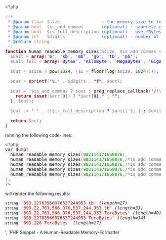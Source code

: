<pre><span style='color:#5f5035; '>&lt;?php</span><span style='color:#000000; '></span>
<span style='color:#000000; '></span>
<span style='color:#c0bd92; '>/*</span><span style='color:#3f5fbf; '>*</span>
<span style='color:#3f5fbf; '>&#xa0;* </span><span style='color:#005fd2; '>@param</span><span style='color:#3f5fbf; '> </span><span style='color:#bb7977; '>float</span><span style='color:#3f5fbf; '> </span><span style='color:#797997; '>$size</span><span style='color:#3f5fbf; '>                - the memory size to format</span>
<span style='color:#3f5fbf; '>&#xa0;* </span><span style='color:#005fd2; '>@param</span><span style='color:#3f5fbf; '> </span><span style='color:#bb7977; '>bool</span><span style='color:#3f5fbf; '>  </span><span style='color:#797997; '>$is_add_commas</span><span style='color:#3f5fbf; '>       (optional) - saperete every 3 digits from the end so 56789 will be "56,789".</span>
<span style='color:#3f5fbf; '>&#xa0;* </span><span style='color:#005fd2; '>@param</span><span style='color:#3f5fbf; '> </span><span style='color:#bb7977; '>bool</span><span style='color:#3f5fbf; '>  </span><span style='color:#797997; '>$is_full_description</span><span style='color:#3f5fbf; '> (optional) - use *Bytes instead of *b (GigaBytes instead of gb, etc...).</span>
<span style='color:#3f5fbf; '>&#xa0;* </span><span style='color:#005fd2; '>@param</span><span style='color:#3f5fbf; '> </span><span style='color:#bb7977; '>int</span><span style='color:#3f5fbf; '>   </span><span style='color:#797997; '>$digits</span><span style='color:#3f5fbf; '>              (optional) - number of digits decimal point, to limit.</span>
<span style='color:#3f5fbf; '>&#xa0;* </span><span style='color:#005fd2; '>@return</span><span style='color:#3f5fbf; '> </span><span style='color:#bb7977; '>string</span><span style='color:#3f5fbf; '></span>
<span style='color:#3f5fbf; '>&#xa0;</span><span style='color:#c0bd92; '>*/</span><span style='color:#000000; '></span>
<span style='color:#800000; font-weight:bold; '>function</span><span style='color:#000000; '> human_readable_memory_sizes</span><span style='color:#808030; '>(</span><span style='color:#797997; '>$size</span><span style='color:#808030; '>,</span><span style='color:#000000; '> </span><span style='color:#797997; '>$is_add_commas</span><span style='color:#000000; '> </span><span style='color:#808030; '>=</span><span style='color:#000000; '> </span><span style='color:#0f4d75; '>false</span><span style='color:#808030; '>,</span><span style='color:#000000; '> </span><span style='color:#797997; '>$is_full_description</span><span style='color:#000000; '> </span><span style='color:#808030; '>=</span><span style='color:#000000; '> </span><span style='color:#0f4d75; '>false</span><span style='color:#808030; '>,</span><span style='color:#000000; '> </span><span style='color:#797997; '>$digits</span><span style='color:#000000; '> </span><span style='color:#808030; '>=</span><span style='color:#000000; '> </span><span style='color:#008c00; '>20</span><span style='color:#808030; '>)</span><span style='color:#000000; '> </span><span style='color:#800080; '>{</span><span style='color:#000000; '></span>
<span style='color:#000000; '>&#xa0;&#xa0;</span><span style='color:#797997; '>$unit</span><span style='color:#000000; '> </span><span style='color:#808030; '>=</span><span style='color:#000000; '> </span><span style='color:#800000; font-weight:bold; '>array</span><span style='color:#808030; '>(</span><span style='color:#0000e6; '>'b'</span><span style='color:#808030; '>,</span><span style='color:#000000; '> </span><span style='color:#0000e6; '>'kb'</span><span style='color:#808030; '>,</span><span style='color:#000000; '> </span><span style='color:#0000e6; '>'mb'</span><span style='color:#808030; '>,</span><span style='color:#000000; '> </span><span style='color:#0000e6; '>'gb'</span><span style='color:#808030; '>,</span><span style='color:#000000; '> </span><span style='color:#0000e6; '>'tb'</span><span style='color:#808030; '>,</span><span style='color:#000000; '> </span><span style='color:#0000e6; '>'pb'</span><span style='color:#808030; '>)</span><span style='color:#800080; '>;</span><span style='color:#000000; '></span>
<span style='color:#000000; '>&#xa0;&#xa0;</span><span style='color:#797997; '>$unit_full</span><span style='color:#000000; '> </span><span style='color:#808030; '>=</span><span style='color:#000000; '> </span><span style='color:#800000; font-weight:bold; '>array</span><span style='color:#808030; '>(</span><span style='color:#0000e6; '>'Bytes'</span><span style='color:#808030; '>,</span><span style='color:#000000; '> </span><span style='color:#0000e6; '>'KiloByte'</span><span style='color:#808030; '>,</span><span style='color:#000000; '> </span><span style='color:#0000e6; '>'MegaBytes'</span><span style='color:#808030; '>,</span><span style='color:#000000; '> </span><span style='color:#0000e6; '>'GigaBytes'</span><span style='color:#808030; '>,</span><span style='color:#000000; '> </span><span style='color:#0000e6; '>'TeraBytes'</span><span style='color:#808030; '>,</span><span style='color:#000000; '> </span><span style='color:#0000e6; '>'PetaBytes'</span><span style='color:#808030; '>)</span><span style='color:#800080; '>;</span><span style='color:#000000; '></span>
<span style='color:#000000; '></span>
<span style='color:#000000; '>&#xa0;&#xa0;</span><span style='color:#797997; '>$out</span><span style='color:#000000; '> </span><span style='color:#808030; '>=</span><span style='color:#000000; '> </span><span style='color:#797997; '>$size</span><span style='color:#000000; '> </span><span style='color:#808030; '>/</span><span style='color:#000000; '> </span><span style='color:#400000; '>pow</span><span style='color:#808030; '>(</span><span style='color:#008c00; '>1024</span><span style='color:#808030; '>,</span><span style='color:#000000; '> </span><span style='color:#808030; '>(</span><span style='color:#797997; '>$i</span><span style='color:#000000; '> </span><span style='color:#808030; '>=</span><span style='color:#000000; '> </span><span style='color:#400000; '>floor</span><span style='color:#808030; '>(</span><span style='color:#400000; '>log</span><span style='color:#808030; '>(</span><span style='color:#797997; '>$size</span><span style='color:#808030; '>,</span><span style='color:#000000; '> </span><span style='color:#008c00; '>1024</span><span style='color:#808030; '>)</span><span style='color:#808030; '>)</span><span style='color:#808030; '>)</span><span style='color:#808030; '>)</span><span style='color:#800080; '>;</span><span style='color:#000000; '></span>
<span style='color:#000000; '></span>
<span style='color:#000000; '>&#xa0;&#xa0;</span><span style='color:#797997; '>$out</span><span style='color:#000000; '> </span><span style='color:#808030; '>=</span><span style='color:#000000; '> </span><span style='color:#400000; '>sprintf</span><span style='color:#808030; '>(</span><span style='color:#0000e6; '>"%."</span><span style='color:#000000; '> </span><span style='color:#808030; '>.</span><span style='color:#000000; '> </span><span style='color:#797997; '>$digits</span><span style='color:#000000; '> </span><span style='color:#808030; '>.</span><span style='color:#000000; '> </span><span style='color:#0000e6; '>"f"</span><span style='color:#808030; '>,</span><span style='color:#000000; '> </span><span style='color:#797997; '>$out</span><span style='color:#808030; '>)</span><span style='color:#800080; '>;</span><span style='color:#000000; '></span>
<span style='color:#000000; '></span>
<span style='color:#000000; '>&#xa0;&#xa0;</span><span style='color:#797997; '>$out</span><span style='color:#000000; '> </span><span style='color:#808030; '>=</span><span style='color:#000000; '> </span><span style='color:#808030; '>!</span><span style='color:#797997; '>$is_add_commas</span><span style='color:#000000; '> </span><span style='color:#800080; '>?</span><span style='color:#000000; '> </span><span style='color:#797997; '>$out</span><span style='color:#000000; '> </span><span style='color:#800080; '>:</span><span style='color:#000000; '> </span><span style='color:#400000; '>preg_replace_callback</span><span style='color:#808030; '>(</span><span style='color:#0000e6; '>'</span><span style='color:#800000; '>/</span><span style='color:#808030; '>(</span><span style='color:#797997; '>\\d</span><span style='color:#808030; '>)</span><span style='color:#808030; '>(</span><span style='color:#800000; font-weight:bold; '>?=</span><span style='color:#808030; '>(</span><span style='color:#797997; '>\\d</span><span style='color:#808030; '>{</span><span style='color:#008c00; '>3</span><span style='color:#808030; '>}</span><span style='color:#808030; '>)</span><span style='color:#808030; '>+</span><span style='color:#808030; '>$</span><span style='color:#808030; '>)</span><span style='color:#800000; '>/</span><span style='color:#0000e6; '>'</span><span style='color:#808030; '>,</span><span style='color:#000000; '> </span><span style='color:#800000; font-weight:bold; '>function</span><span style='color:#000000; '> </span><span style='color:#808030; '>(</span><span style='color:#797997; '>$arr</span><span style='color:#808030; '>)</span><span style='color:#000000; '> </span><span style='color:#800080; '>{</span><span style='color:#000000; '></span>
<span style='color:#000000; '>&#xa0;&#xa0;&#xa0;&#xa0;</span><span style='color:#800000; font-weight:bold; '>return</span><span style='color:#000000; '> </span><span style='color:#800000; font-weight:bold; '>isset</span><span style='color:#808030; '>(</span><span style='color:#797997; '>$arr</span><span style='color:#808030; '>[</span><span style='color:#008c00; '>0</span><span style='color:#808030; '>]</span><span style='color:#808030; '>)</span><span style='color:#000000; '> </span><span style='color:#800080; '>?</span><span style='color:#000000; '> </span><span style='color:#0000e6; '>"</span><span style='color:#797997; '>$arr</span><span style='color:#0000e6; '>[0],"</span><span style='color:#000000; '> </span><span style='color:#800080; '>:</span><span style='color:#000000; '> </span><span style='color:#0000e6; '>""</span><span style='color:#800080; '>;</span><span style='color:#000000; '></span>
<span style='color:#000000; '>&#xa0;&#xa0;</span><span style='color:#800080; '>}</span><span style='color:#808030; '>,</span><span style='color:#000000; '> </span><span style='color:#797997; '>$out</span><span style='color:#808030; '>)</span><span style='color:#800080; '>;</span><span style='color:#000000; '></span>
<span style='color:#000000; '></span>
<span style='color:#000000; '>&#xa0;&#xa0;</span><span style='color:#797997; '>$out</span><span style='color:#000000; '> </span><span style='color:#808030; '>.</span><span style='color:#808030; '>=</span><span style='color:#000000; '> </span><span style='color:#0000e6; '>' '</span><span style='color:#000000; '> </span><span style='color:#808030; '>.</span><span style='color:#000000; '> </span><span style='color:#808030; '>(</span><span style='color:#808030; '>!</span><span style='color:#797997; '>$is_full_description</span><span style='color:#000000; '> </span><span style='color:#800080; '>?</span><span style='color:#000000; '> </span><span style='color:#797997; '>$unit</span><span style='color:#808030; '>[</span><span style='color:#000000; '> </span><span style='color:#797997; '>$i</span><span style='color:#000000; '> </span><span style='color:#808030; '>]</span><span style='color:#000000; '> </span><span style='color:#800080; '>:</span><span style='color:#000000; '> </span><span style='color:#797997; '>$unit_full</span><span style='color:#808030; '>[</span><span style='color:#000000; '> </span><span style='color:#797997; '>$i</span><span style='color:#000000; '> </span><span style='color:#808030; '>]</span><span style='color:#808030; '>)</span><span style='color:#800080; '>;</span><span style='color:#000000; '></span>
<span style='color:#000000; '></span>
<span style='color:#000000; '>&#xa0;&#xa0;</span><span style='color:#800000; font-weight:bold; '>return</span><span style='color:#000000; '> </span><span style='color:#797997; '>$out</span><span style='color:#800080; '>;</span><span style='color:#000000; '></span>
<span style='color:#800080; '>}</span><span style='color:#000000; '></span>
</pre>


running the following code-lines:
<pre><span style='color:#5f5035; '>&lt;?php</span><span style='color:#000000; '></span>
<span style='color:#400000; '>var_dump</span><span style='color:#808030; '>(</span><span style='color:#000000; '></span>
<span style='color:#000000; '>&#xa0;&#xa0;human_readable_memory_sizes</span><span style='color:#808030; '>(</span><span style='color:#008c00; '>982114171659876</span><span style='color:#808030; '>)</span><span style='color:#808030; '>,</span><span style='color:#000000; '></span>
<span style='color:#000000; '>&#xa0;&#xa0;human_readable_memory_sizes</span><span style='color:#808030; '>(</span><span style='color:#008c00; '>982114171659876</span><span style='color:#808030; '>,</span><span style='color:#696969; '>/*is add commas=*/</span><span style='color:#000000; '> </span><span style='color:#0f4d75; '>true</span><span style='color:#808030; '>)</span><span style='color:#808030; '>,</span><span style='color:#000000; '></span>
<span style='color:#000000; '>&#xa0;&#xa0;human_readable_memory_sizes</span><span style='color:#808030; '>(</span><span style='color:#008c00; '>982114171659876</span><span style='color:#808030; '>,</span><span style='color:#696969; '>/*is add commas=*/</span><span style='color:#000000; '> </span><span style='color:#0f4d75; '>true</span><span style='color:#808030; '>,</span><span style='color:#000000; '>   </span><span style='color:#696969; '>/*is full description=*/</span><span style='color:#000000; '> </span><span style='color:#0f4d75; '>true</span><span style='color:#808030; '>)</span><span style='color:#808030; '>,</span><span style='color:#000000; '></span>
<span style='color:#000000; '>&#xa0;&#xa0;human_readable_memory_sizes</span><span style='color:#808030; '>(</span><span style='color:#008c00; '>982114171659876</span><span style='color:#808030; '>,</span><span style='color:#696969; '>/*is add commas=*/</span><span style='color:#000000; '> </span><span style='color:#0f4d75; '>false</span><span style='color:#808030; '>,</span><span style='color:#000000; '>  </span><span style='color:#696969; '>/*is full description=*/</span><span style='color:#000000; '> </span><span style='color:#0f4d75; '>true</span><span style='color:#808030; '>)</span><span style='color:#808030; '>,</span><span style='color:#000000; '></span>
<span style='color:#000000; '>&#xa0;&#xa0;human_readable_memory_sizes</span><span style='color:#808030; '>(</span><span style='color:#008c00; '>982114171659876</span><span style='color:#808030; '>,</span><span style='color:#696969; '>/*is add commas=*/</span><span style='color:#000000; '> </span><span style='color:#0f4d75; '>false</span><span style='color:#808030; '>,</span><span style='color:#000000; '>  </span><span style='color:#696969; '>/*is full description=*/</span><span style='color:#000000; '> </span><span style='color:#0f4d75; '>true</span><span style='color:#808030; '>,</span><span style='color:#000000; '> </span><span style='color:#696969; '>/*digits limit=*/</span><span style='color:#000000; '> </span><span style='color:#008c00; '>3</span><span style='color:#808030; '>)</span><span style='color:#000000; '></span>
<span style='color:#808030; '>)</span><span style='color:#800080; '>;</span><span style='color:#000000; '></span>
<span style='color:#5f5035; '>?></span>
</pre>

will render the following results:
<pre>
<small>string</small> <font color='#cc0000'>'893.22763566076537244953 tb'</font> <i>(length=27)</i>
<small>string</small> <font color='#cc0000'>'893.22,763,566,076,537,244,953 tb'</font> <i>(length=33)</i>
<small>string</small> <font color='#cc0000'>'893.22,763,566,076,537,244,953 TeraBytes'</font> <i>(length=40)</i>
<small>string</small> <font color='#cc0000'>'893.22763566076537244953 TeraBytes'</font> <i>(length=34)</i>
<small>string</small> <font color='#cc0000'>'893.228 TeraBytes'</font> <i>(length=17)</i>
</pre>', 'PHP Snippet - A Human-Readable Memory-Formatter